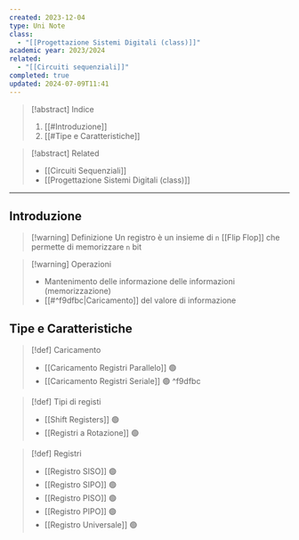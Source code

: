 ```yaml
---
created: 2023-12-04
type: Uni Note
class:
  - "[[Progettazione Sistemi Digitali (class)]]"
academic year: 2023/2024
related:
  - "[[Circuiti sequenziali]]"
completed: true
updated: 2024-07-09T11:41
---
```

>[!abstract] Indice
>1. [[#Introduzione]]
>2. [[#Tipe e Caratteristiche]]

>[!abstract] Related
>- [[Circuiti Sequenziali]]
>- [[Progettazione Sistemi Digitali (class)]]

---
## Introduzione

>[!warning] Definizione
> Un registro è un insieme di `n` [[Flip Flop]] che permette di  memorizzare `n` bit

>[!warning] Operazioni
>- Mantenimento delle informazione delle informazioni (memorizzazione)
>- [[#^f9dfbc|Caricamento]] del valore di informazione

## Tipe e Caratteristiche

>[!def] Caricamento
>- [[Caricamento Registri Parallelo]] 🟢
>- [[Caricamento Registri Seriale]] 🟢
^f9dfbc

>[!def] Tipi di registi
>- [[Shift Registers]] 🟢
>- [[Registri a Rotazione]] 🟢

>[!def] Registri
>- [[Registro SISO]] 🟢
>- [[Registro SIPO]] 🟢
>- [[Registro PISO]] 🟢
>- [[Registro PIPO]] 🟢
>- [[Registro Universale]] 🟢